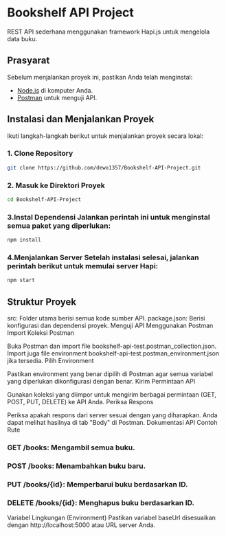 # Bookshelf API Project

REST API sederhana menggunakan framework Hapi.js untuk mengelola data buku.

## Prasyarat

Sebelum menjalankan proyek ini, pastikan Anda telah menginstal:

- [Node.js](https://nodejs.org/) di komputer Anda.
- [Postman](https://www.postman.com/) untuk menguji API.

## Instalasi dan Menjalankan Proyek

Ikuti langkah-langkah berikut untuk menjalankan proyek secara lokal:

### 1. Clone Repository

```bash
git clone https://github.com/dewo1357/Bookshelf-API-Project.git
```
### 2. Masuk ke Direktori Proyek

```bash
cd Bookshelf-API-Project
```
### 3.Instal Dependensi Jalankan perintah ini untuk menginstal semua paket yang diperlukan:

```bash
npm install
```
### 4.Menjalankan Server Setelah instalasi selesai, jalankan perintah berikut untuk memulai server Hapi:

```bash
npm start
```

## Struktur Proyek
src: Folder utama berisi semua kode sumber API.
package.json: Berisi konfigurasi dan dependensi proyek.
Menguji API Menggunakan Postman
Import Koleksi Postman

Buka Postman dan import file bookshelf-api-test.postman_collection.json.
Import juga file environment bookshelf-api-test.postman_environment.json jika tersedia.
Pilih Environment

Pastikan environment yang benar dipilih di Postman agar semua variabel yang diperlukan dikonfigurasi dengan benar.
Kirim Permintaan API

Gunakan koleksi yang diimpor untuk mengirim berbagai permintaan (GET, POST, PUT, DELETE) ke API Anda.
Periksa Respons

Periksa apakah respons dari server sesuai dengan yang diharapkan. Anda dapat melihat hasilnya di tab "Body" di Postman.
Dokumentasi API
Contoh Rute
### GET /books: Mengambil semua buku.
### POST /books: Menambahkan buku baru.
### PUT /books/{id}: Memperbarui buku berdasarkan ID.
### DELETE /books/{id}: Menghapus buku berdasarkan ID.
Variabel Lingkungan (Environment)
Pastikan variabel baseUrl disesuaikan dengan http://localhost:5000 atau URL server Anda.

